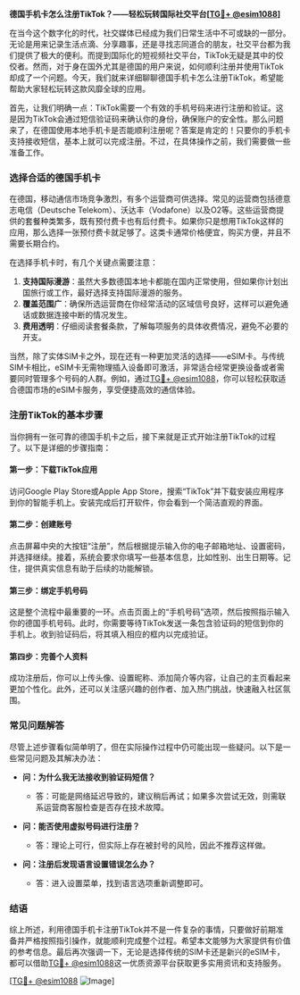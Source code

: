 **德国手机卡怎么注册TikTok？——轻松玩转国际社交平台[[TG💪+ @esim1088](https://t.me/s/esim1088)]**

在当今这个数字化的时代，社交媒体已经成为我们日常生活中不可或缺的一部分。无论是用来记录生活点滴、分享趣事，还是寻找志同道合的朋友，社交平台都为我们提供了极大的便利。而提到国际化的短视频社交平台，TikTok无疑是其中的佼佼者。然而，对于身在国外尤其是德国的用户来说，如何顺利注册并使用TikTok却成了一个问题。今天，我们就来详细聊聊德国手机卡怎么注册TikTok，希望能帮助大家轻松玩转这款风靡全球的应用。

首先，让我们明确一点：TikTok需要一个有效的手机号码来进行注册和验证。这是因为TikTok会通过短信验证码来确认你的身份，确保账户的安全性。那么问题来了，在德国使用本地手机卡是否能顺利注册呢？答案是肯定的！只要你的手机卡支持接收短信，基本上就可以完成注册。不过，在具体操作之前，我们需要做一些准备工作。

### **选择合适的德国手机卡**

在德国，移动通信市场竞争激烈，有多个运营商可供选择。常见的运营商包括德意志电信（Deutsche Telekom）、沃达丰（Vodafone）以及O2等。这些运营商提供的套餐种类繁多，既有预付费卡也有后付费卡。如果你只是想用TikTok这样的应用，那么选择一张预付费卡就足够了。这类卡通常价格便宜，购买方便，并且不需要长期合约。

在选择手机卡时，有几个关键点需要注意：

1. **支持国际漫游**：虽然大多数德国本地卡都能在国内正常使用，但如果你计划出国旅行或工作，最好选择支持国际漫游的服务。
2. **覆盖范围广**：确保所选运营商在你经常活动的区域信号良好，这样可以避免通话或数据连接中断的情况发生。
3. **费用透明**：仔细阅读套餐条款，了解每项服务的具体收费情况，避免不必要的开支。

当然，除了实体SIM卡之外，现在还有一种更加灵活的选择——eSIM卡。与传统SIM卡相比，eSIM卡无需物理插入设备即可激活，非常适合经常更换设备或者需要同时管理多个号码的人群。例如，通过[TG💪+ @esim1088](https://t.me/s/esim1088)，你可以轻松获取适合德国市场的eSIM卡服务，享受便捷高效的通信体验。

### **注册TikTok的基本步骤**

当你拥有一张可靠的德国手机卡之后，接下来就是正式开始注册TikTok的过程了。以下是详细的步骤指南：

#### **第一步：下载TikTok应用**
访问Google Play Store或Apple App Store，搜索“TikTok”并下载安装应用程序到你的智能手机上。安装完成后打开软件，你会看到一个简洁直观的界面。

#### **第二步：创建账号**
点击屏幕中央的大按钮“注册”，然后根据提示输入你的电子邮箱地址、设置密码，并选择继续。接着，系统会要求你填写一些基本信息，比如性别、出生日期等。记住，提供真实信息有助于后续的功能解锁。

#### **第三步：绑定手机号码**
这是整个流程中最重要的一环。点击页面上的“手机号码”选项，然后按照指示输入你的德国手机号码。此时，你需要等待TikTok发送一条包含验证码的短信到你的手机上。收到验证码后，将其填入相应的框内以完成验证。

#### **第四步：完善个人资料**
成功注册后，你可以上传头像、设置昵称、添加简介等内容，让自己的主页看起来更加个性化。此外，还可以关注感兴趣的创作者、加入热门挑战，快速融入社区氛围。

### **常见问题解答**

尽管上述步骤看似简单明了，但在实际操作过程中仍可能出现一些疑问。以下是一些常见问题及其解决办法：

- **问：为什么我无法接收到验证码短信？**
  - 答：可能是网络延迟导致的，建议稍后再试；如果多次尝试无效，则需联系运营商客服检查是否存在技术故障。
  
- **问：能否使用虚拟号码进行注册？**
  - 答：理论上可行，但实际上存在被封号的风险，因此不推荐这样做。
  
- **问：注册后发现语言设置错误怎么办？**
  - 答：进入设置菜单，找到语言选项重新调整即可。

### **结语**

综上所述，利用德国手机卡注册TikTok并不是一件复杂的事情，只要做好前期准备并严格按照指引操作，就能顺利完成整个过程。希望本文能够为大家提供有价值的参考信息。最后再次强调一下，无论是选择传统的SIM卡还是新兴的eSIM卡，都可以借助[TG💪+ @esim1088](https://t.me/s/esim1088)这一优质资源平台获取更多实用资讯和支持服务。

[[TG💪+ @esim1088](https://t.me/s/esim1088) ![Image](https://i.postimg.cc/4NQfJmqS/Snipaste-2025-05-13-00-14-12.png)]
